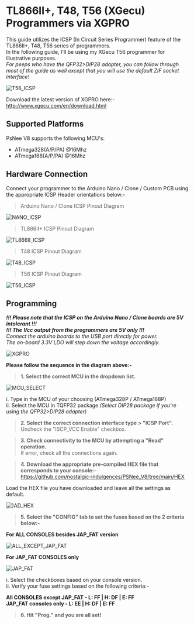 # TL866II+, T48, T56 (XGecu) Programmers via XGPRO

This guide utilizes the ICSP (In Circuit Series Programmer) feature of the TL866II+, T48, T56 series of programmers.  
In the following guide, I'll be using my XGecu T56 programmer for illustrative purposes.  
_For peeps who have the QFP32>DIP28 adapter, you can follow through most of the guide as well except that you will use the default ZIF socket interface!_

![T56_ICSP](images/ICSP.png)  

Download the latest version of XGPRO here:-  
http://www.xgecu.com/en/download.html

## Supported Platforms
PsNee V8 supports the following MCU's:  
- ATmega328(A/P/PA) @16Mhz  
- ATmega168(A/P/PA) @16Mhz

## Hardware Connection  
Connect your programmer to the Arduino Nano / Clone / Custom PCB using the appropriate ICSP Header orientations below:-  

> Arduino Nano / Clone ICSP Pinout Diagram

![NANO_ICSP](images/NANO_ICSP.png)

> TL866II+ ICSP Pinout Diagram

![TL866II_ICSP](images/TL866II_ICSP.png)
  
> T48 ICSP Pinout Diagram  

![T48_ICSP](images/T48_ICSP.png)

> T56 ICSP Pinout Diagram  

![T56_ICSP](images/T56_ICSP.png)

## Programming

**_!!! Please note that the ICSP on the Arduino Nano / Clone boards are 5V intolerant !!!_**  
**_!!! The Vcc output from the programmers are 5V only !!!_**  
_Connect the arduino boards to the USB port directly for power._  
_The on-board 3.3V LDO will step down the voltage accordingly._

![XGPRO](images/XGPRO0.png)

**Please follow the sequence in the diagram above:-**  

> **1. Select the correct MCU in the dropdown list.**
  
![MCU_SELECT](images/XGPRO1.png)

  i. Type in the MCU of your choosing (ATmega328P / ATmega168P)  
  ii. Select the MCU in TQFP32 package _(Select DIP28 package if you're using the QFP32>DIP28 adapter)_
  
> **2. Select the correct connection interface type > "ICSP Port".**  
>    Uncheck the "ISCP_VCC Enable" checkbox.

> **3. Check connectivity to the MCU by attempting a "Read" operation.**  
>    If error, check all the connections again.
  
> **4. Download the appropriate pre-compiled HEX file that corresponds to your console:-**  
https://github.com/nostalgic-indulgences/PSNee_V8/tree/main/HEX
  
Load the HEX file you have downloaded and leave all the settings as default.
  
![)AD_HEX](images/XGPRO2.png)

> **5. Select the "CONFIG" tab to set the fuses based on the 2 criteria below:-**  
    
**For ALL CONSOLES besides JAP_FAT version**

![ALL_EXCEPT_JAP_FAT](images/XGPRO31.png)

**For JAP_FAT CONSOLES only**
  
![JAP_FAT](images/XGPRO32.png)
  
  i. Select the checkboxes based on your console version.   
  ii. Verify your fuse settings based on the following criteria:-
    
  **All CONSOLES except JAP_FAT - L: FF | H: DF | E: FF**  
  **JAP_FAT consoles only - L: EE | H: DF | E: FF**
  
> **6. Hit "**Prog.**" and you are all set!**
